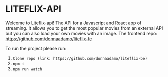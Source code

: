 # LITEFLIX-API

Welcome to Liteflix-api!
The API for a Javascript and React app of streaming. It allows you to get the most popular movies from an external API but you can also load your own movies with an image. The frontend repo: https://github.com/donnaadamo/liteflix-fe

To run the project please run:

1. `Clone repo (link: https://github.com/donnaadamo/liteflix-be)`
2. `npm i`
3. `npm run watch`
